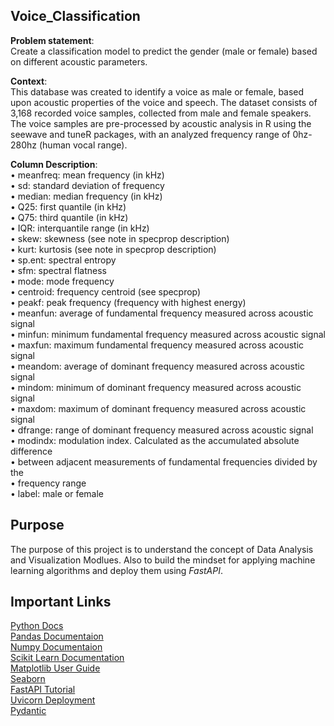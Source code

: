 ## Voice_Classification

**Problem statement**:<br>
Create a classification model to predict the gender (male or female) based on different acoustic parameters.

**Context**:<br>
This database was created to identify a voice as male or female, based upon acoustic properties of the voice and speech. The dataset consists of 3,168 recorded voice samples, collected from male and female speakers. The voice samples are pre-processed by acoustic analysis in R using the seewave and tuneR packages, with an analyzed frequency range of 0hz-280hz (human vocal range).

**Column Description**:<br>
• meanfreq: mean frequency (in kHz)<br>
• sd: standard deviation of frequency<br>
• median: median frequency (in kHz)<br>
• Q25: first quantile (in kHz)<br>
• Q75: third quantile (in kHz)<br>
• IQR: interquantile range (in kHz)<br>
• skew: skewness (see note in specprop description)<br>
• kurt: kurtosis (see note in specprop description)<br>
• sp.ent: spectral entropy<br>
• sfm: spectral flatness<br>
• mode: mode frequency<br>
• centroid: frequency centroid (see specprop)<br>
• peakf: peak frequency (frequency with highest energy)<br>
• meanfun: average of fundamental frequency measured across acoustic signal<br>
• minfun: minimum fundamental frequency measured across acoustic signal<br>
• maxfun: maximum fundamental frequency measured across acoustic signal<br>
• meandom: average of dominant frequency measured across acoustic signal<br>
• mindom: minimum of dominant frequency measured across acoustic signal<br>
• maxdom: maximum of dominant frequency measured across acoustic signal<br>
• dfrange: range of dominant frequency measured across acoustic signal<br>
• modindx: modulation index. Calculated as the accumulated absolute difference<br>
• between adjacent measurements of fundamental frequencies divided by the<br>
• frequency range<br>
• label: male or female<br>

## Purpose
The purpose of this project is to understand the concept of Data Analysis and Visualization Modlues. Also to build the mindset for applying machine learning algorithms and deploy them using *FastAPI*.

## Important Links
[Python Docs](https://docs.python.org/3/)<br>
[Pandas Documentaion](https://pandas.pydata.org/)<br>
[Numpy Documentaion](https://numpy.org/)<br>
[Scikit Learn Documentation](https://scikit-learn.org/0.21/documentation.html)<br>
[Matplotlib User Guide](https://matplotlib.org/stable/users/index.html)<br>
[Seaborn](https://seaborn.pydata.org/)<br>
[FastAPI Tutorial](https://fastapi.tiangolo.com/tutorial/)<br>
[Uvicorn Deployment](https://www.uvicorn.org/deployment/)<br>
[Pydantic](https://pydantic-docs.helpmanual.io/usage/models/)
